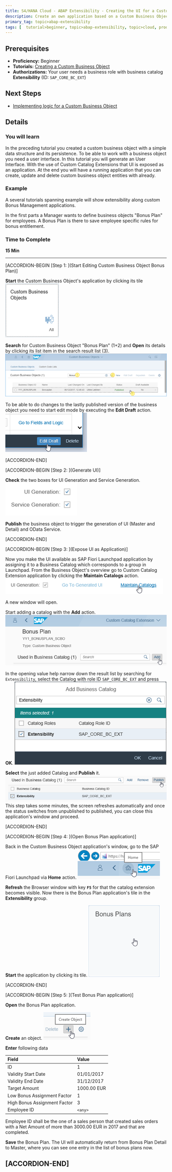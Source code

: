 ```yaml
---
title: S4/HANA Cloud - ABAP Extensibility - Creating the UI for a Custom Business Object (Bonus Plan)
description: Create an own application based on a Custom Business Object and a Custom Catalog Extension
primary_tag: topic>abap-extensibility
tags: [  tutorial>beginner, topic>abap-extensibility, topic>cloud, products>sap-s-4hana ]
---
```


## Prerequisites  
 - **Proficiency:** Beginner
 - **Tutorials:** [Creating a Custom Business Object ](https://www.sap.com/developer/tutorials/abap-extensibility-cbo-create.html)
 - **Authorizations:** Your user needs a business role with business catalog **Extensibility** (ID: `SAP_CORE_BC_EXT`)


## Next Steps
  - [Implementing logic for a Custom Business Object](https://www.sap.com/developer/tutorials/abap-extensibility-cbo-logic.html)


## Details

### You will learn  

In the preceding tutorial you created a custom business object with a simple data structure and its persistence.
To be able to work with a business object you need a user interface. In this tutorial you will generate an User Interface.
With the use of Custom Catalog Extensions that UI is exposed as an application.
At the end you will have a running application that you can create, update and delete custom business object entities with already.

### Example

A several tutorials spanning example will show extensibility along custom Bonus Management applications.

In the first parts a Manager wants to define business objects "Bonus Plan" for employees. A Bonus Plan is there to save employee specific rules for bonus entitlement.

### Time to Complete
**15 Min**

---
[ACCORDION-BEGIN [Step 1: ](Start Editing Custom Business Object Bonus Plan)]

 **Start** the Custom Business Object's application by clicking its tile
![Custom Business Objects application tile](tile_CBO.png)

**Search** for Custom Business Object "Bonus Plan" (1+2) and **Open** its details by clicking its list item in the search result list (3).
![Open Custom Business Object from list](CBO_openFromList_decorated.png)

To be able to do changes to the lastly published version of the business object you need to start edit mode by executing the **Edit Draft** action.
![Press Edit Draft](CBO_editDraft.png)


[ACCORDION-END]

[ACCORDION-BEGIN [Step 2: ](Generate UI)]

**Check** the two boxes for UI Generation and Service Generation.
![Check UI and Service Generation](CBO_checkUiAndServiceGeneration.png)

**Publish** the business object to trigger the generation of UI (Master and Detail) and OData Service.


[ACCORDION-END]

[ACCORDION-BEGIN [Step 3: ](Expose UI as Application)]

Now you make the UI available as SAP Fiori Launchpad application by assigning it to a Business Catalog which corresponds to a group in Launchpad.
From the Business Object's overview go to Custom Catalog Extension application by clicking the **Maintain Catalogs** action.
![Maintain Custom Catalog Extension](CBO_maintainCCE.png)

A new window will open.

Start adding a catalog with the **Add** action.
![Add new Custom Catalog Extension](CCE_add.png)

In the opening value help narrow down the result list by searching for `Extensibility`, select the Catalog with role ID `SAP_CORE_BC_EXT` and press **OK**.
![Value Help for adding Custom Catalog Extension](CCE_addValueHelp.png)

**Select** the just added Catalog and **Publish** it.
![Publishing Custom Catalog Extension](CCE_publish.png)
This step takes some minutes, the screen refreshes automatically and once the status switches from unpublished to published, you can close this application's window and proceed.


[ACCORDION-END]

[ACCORDION-BEGIN [Step 4: ](Open Bonus Plan application)]

Back in the Custom Business Object application's window, go to the SAP Fiori Launchpad via **Home** action.
![Fiori Launchpad Home](LaunchpadHomeButton.png)

**Refresh** the Browser window with key **`F5`** for that the catalog extension becomes visible.
Now there is the Bonus Plan application's tile in the **Extensibility** group.

**Start** the application by clicking its tile.
![Bonus Plans application tile](tile_BonusPlans.png)


[ACCORDION-END]

[ACCORDION-BEGIN [Step 5: ](Test Bonus Plan application)]

**Open** the Bonus Plan application.

**Create** an object.
![Creating a Bonus Plan](UI_Test_createBonusPlan.png)

**Enter** following data

| Field | Value |
| :------------- | :--------------------------- |
| ID | 1 |
| Validity Start Date | 01/01/2017 |
| Validity End Date | 31/12/2017 |
| Target Amount | 1000.00 EUR |
| Low Bonus Assignment Factor | 1 |
| High Bonus Assignment Factor | 3 |
| Employee ID | `<any>` |

Employee ID <any> shall be the one of a sales person that created sales orders with a Net Amount of more than 3000.00 EUR in 2017 and that are completed.

**Save** the Bonus Plan. The UI will automatically return from Bonus Plan Detail to Master, where you can see one entry in the list of bonus plans now.


[ACCORDION-END]
---
